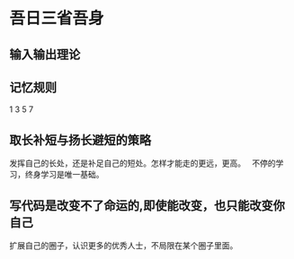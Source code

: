 # 吾日三省吾身

## 输入输出理论

## 记忆规则

1  3     5        7

## 取长补短与扬长避短的策略
发挥自己的长处，还是补足自己的短处。怎样才能走的更远，更高。   
不停的学习，终身学习是唯一基础。

## 写代码是改变不了命运的,即使能改变，也只能改变你自己
扩展自己的圈子，认识更多的优秀人士，不局限在某个圈子里面。
